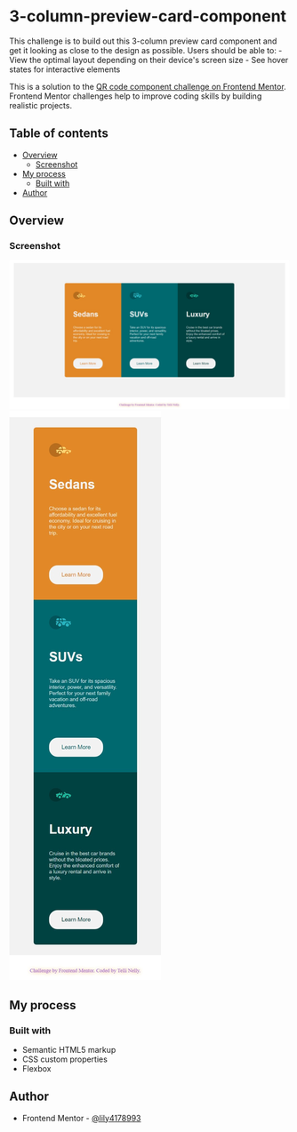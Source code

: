 # 3-column-preview-card-component
 This challenge is to build out this 3-column preview card component and get it looking as close to the design as possible. Users should be able to:  - View the optimal layout depending on their device's screen size - See hover states for interactive elements


This is a solution to the [QR code component challenge on Frontend Mentor](https://www.frontendmentor.io/challenges/qr-code-component-iux_sIO_H). Frontend Mentor challenges help to improve coding skills by building realistic projects. 

## Table of contents

- [Overview](#overview)
  - [Screenshot](#screenshot)
- [My process](#my-process)
  - [Built with](#built-with)
- [Author](#author)




## Overview

### Screenshot

![desktop-preview](https://github.com/lily4178993/3-column-preview-card-component/blob/main/design/desktop-preview.jpeg?raw=true)
![mobile-preview](https://github.com/lily4178993/3-column-preview-card-component/blob/main/design/mobile-preview.jpeg)




## My process

### Built with

- Semantic HTML5 markup
- CSS custom properties
- Flexbox




## Author

- Frontend Mentor - [@lily4178993](https://www.frontendmentor.io/profile/lily4178993)
